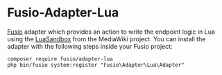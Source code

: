 Fusio-Adapter-Lua
=====

[Fusio] adapter which provides an action to write the endpoint logic in Lua using the
[LuaSandbox](https://www.mediawiki.org/wiki/LuaSandbox#History) from the MediaWiki project. You can install the adapter
with the following steps inside your Fusio project:

    composer require fusio/adapter-lua
    php bin/fusio system:register "Fusio\Adapter\Lua\Adapter"

[Fusio]: https://www.fusio-project.org/
